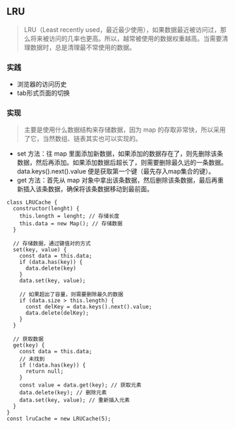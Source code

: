 ## LRU
> LRU（Least recently used，最近最少使用），如果数据最近被访问过，那么将来被访问的几率也更高。所以，越常被使用的数据权重越高。当需要清理数据时，总是清理最不常使用的数据。

### 实践
- 浏览器的访问历史
- tab形式页面的切换

### 实现
> 主要是使用什么数据结构来存储数据，因为 map 的存取非常快，所以采用了它，当然数组、链表其实也可以实现的。

- set 方法：往 map 里面添加新数据，如果添加的数据存在了，则先删除该条数据，然后再添加。如果添加数据后超长了，则需要删除最久远的一条数据。data.keys().next().value 便是获取第一个键（最先存入map集合的键）。
- get 方法：首先从 map 对象中拿出该条数据，然后删除该条数据，最后再重新插入该条数据，确保将该条数据移动到最前面。
```
class LRUCache {
  constructor(lenght) {
    this.length = lenght; // 存储长度
    this.data = new Map(); // 存储数据
  }

  // 存储数据，通过键值对的方式
  set(key, value) {
    const data = this.data;
    if (data.has(key)) {
      data.delete(key)
    }
    data.set(key, value);

    // 如果超出了容量，则需要删除最久的数据
    if (data.size > this.length) {
      const delKey = data.keys().next().value;
      data.delete(delKey);
    }
  }

  // 获取数据
  get(key) {
    const data = this.data;
    // 未找到
    if (!data.has(key)) {
      return null;
    }
    const value = data.get(key); // 获取元素
    data.delete(key); // 删除元素
    data.set(key, value); // 重新插入元素
  }
}
const lruCache = new LRUCache(5);
```

